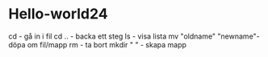 # Hello-world24     
cd - gå in i fil
cd ..  - backa ett steg
ls - visa lista 
mv  "oldname" "newname"- döpa om fil/mapp
rm - ta bort
mkdir " "  - skapa mapp